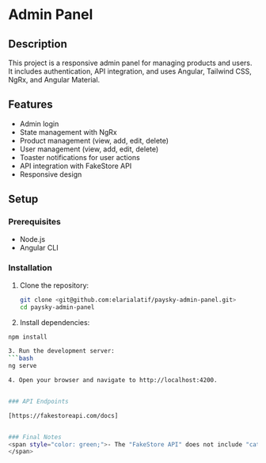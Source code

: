 # Admin Panel

## Description
This project is a responsive admin panel for managing products and users. It includes authentication, API integration, and uses Angular, Tailwind CSS, NgRx, and Angular Material.

## Features
- Admin login
- State management with NgRx
- Product management (view, add, edit, delete)
- User management (view, add, edit, delete)
- Toaster notifications for user actions
- API integration with FakeStore API
- Responsive design

## Setup

### Prerequisites
- Node.js
- Angular CLI

### Installation
1. Clone the repository:
   ```bash
   git clone <git@github.com:elarialatif/paysky-admin-panel.git>
   cd paysky-admin-panel

2. Install dependencies:
  ```bash
  npm install

3. Run the development server:
  ```bash
  ng serve

4. Open your browser and navigate to http://localhost:4200.


### API Endpoints

[https://fakestoreapi.com/docs]


### Final Notes
<span style="color: green;">- The "FakeStore API" does not include "categories management," so I used "users management" instead.
</span>

